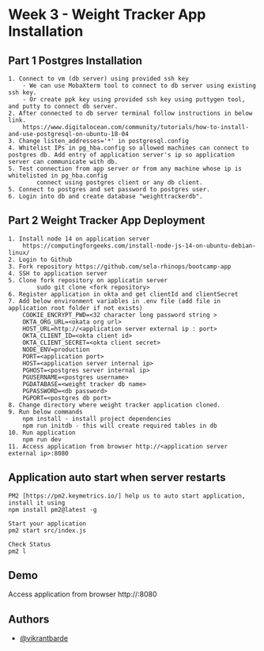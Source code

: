 
# Week 3  - Weight Tracker App Installation 


## Part 1 Postgres Installation

    1. Connect to vm (db server) using provided ssh key
        - We can use MobaXterm tool to connect to db server using existing ssh key.
        - Or create ppk key using provided ssh key using puttygen tool, and putty to connect db server.
    2. After connected to db server terminal follow instructions in below link.
        https://www.digitalocean.com/community/tutorials/how-to-install-and-use-postgresql-on-ubuntu-18-04 
    3. Change listen_addresses='*' in postgresql.config
    4. Whitelist IPs in pg_hba.config so allowed machines can connect to postgres db. Add entry of application server's ip so application server can communicate with db.
    5. Test connection from app server or from any machine whose ip is whitelisted in pg_hba.config
            connect using postgres client or any db client.
    5. Connect to postgres and set password to postgres user.
    6. Login into db and create database "weighttrackerdb".  
    
## Part 2 Weight Tracker App Deployment

    1. Install node 14 on application server
        https://computingforgeeks.com/install-node-js-14-on-ubuntu-debian-linux/
    2. Login to Github
    3. Fork repository https://github.com/sela-rhinops/bootcamp-app
    4. SSH to application server
    5. Clone fork repository on applicatin server
            sudo git clone <fork repository>
    6. Register application in okta and get clientId and clientSecret
    7. Add below environment variables in .env file (add file in application root folder if not exists)
        COOKIE_ENCRYPT_PWD=<32 character long password string >
        OKTA_ORG_URL=<okata org url>
        HOST_URL=http://<application server external ip : port>
        OKTA_CLIENT_ID=<okta client id>
        OKTA_CLIENT_SECRET=<okta client secret>
        NODE_ENV=production
        PORT=<application port>
        HOST=<application server internal ip>
        PGHOST=<postgres server internal ip>
        PGUSERNAME=<postgres username>
        PGDATABASE=<weight tracker db name>
        PGPASSWORD=<db password>
        PGPORT=<postgres db port> 
    8. Change directory where weight tracker application cloned.
    9. Run below commands 
        npm install - install project dependencies
        npm run initdb - this will create required tables in db
    10. Run application 
        npm run dev
    11. Access application from browser http://<application server external ip>:8080
    
## Application auto start when server restarts
    PM2 [https://pm2.keymetrics.io/] help us to auto start application, install it using
    npm install pm2@latest -g

    Start your application
    pm2 start src/index.js

    Check Status 
    pm2 l
    

## Demo

Access application from browser http://<application server external ip>:8080


## Authors

- [@vikrantbarde](https://github.com/vikrantx/sela-devops-bootcamp)
